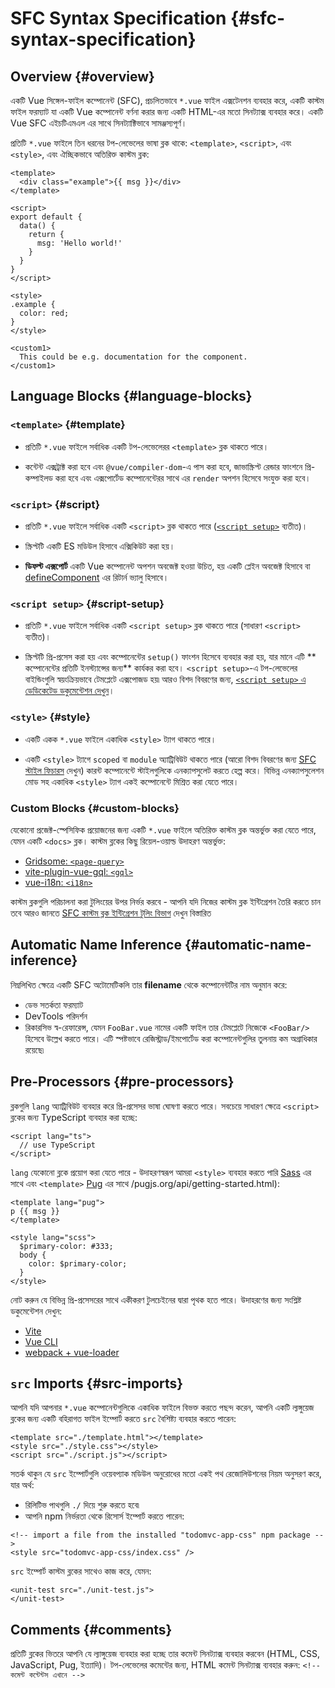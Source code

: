 # SFC Syntax Specification {#sfc-syntax-specification}

## Overview {#overview}

একটি Vue সিঙ্গেল-ফাইল কম্পোনেন্ট (SFC), প্রচলিতভাবে `*.vue` ফাইল এক্সটেনশন ব্যবহার করে, একটি কাস্টম ফাইল ফরম্যাট যা একটি Vue কম্পোনেন্ট বর্ণনা করার জন্য একটি HTML-এর মতো সিনট্যাক্স ব্যবহার করে। একটি Vue SFC এইচটিএমএল এর সাথে সিনট্যাক্টিভাবে সামঞ্জস্যপূর্ণ।

প্রতিটি `*.vue` ফাইলে তিন ধরনের টপ-লেভেলের ভাষা ব্লক থাকে: `<template>`, `<script>`, এবং `<style>`, এবং ঐচ্ছিকভাবে অতিরিক্ত কাস্টম ব্লক:

```vue
<template>
  <div class="example">{{ msg }}</div>
</template>

<script>
export default {
  data() {
    return {
      msg: 'Hello world!'
    }
  }
}
</script>

<style>
.example {
  color: red;
}
</style>

<custom1>
  This could be e.g. documentation for the component.
</custom1>
```

## Language Blocks {#language-blocks}

### `<template>` {#template}

- প্রতিটি `*.vue` ফাইলে সর্বাধিক একটি টপ-লেভেলেরর `<template>` ব্লক থাকতে পারে।

- কন্টেন্ট এক্সট্রাক্ট করা হবে এবং `@vue/compiler-dom`-এ পাস করা হবে, জাভাস্ক্রিপ্ট রেন্ডার ফাংশনে প্রি-কম্পাইলড করা হবে এবং এক্সপোর্টেড কম্পোনেন্টেরর সাথে এর `render` অপশন হিসেবে সংযুক্ত করা হবে।

### `<script>` {#script}

- প্রতিটি `*.vue` ফাইলে সর্বাধিক একটি `<script>` ব্লক থাকতে পারে ([`<script setup>`](/api/sfc-script-setup) ব্যতীত)।

- স্ক্রিপ্টটি একটি ES মডিউল হিসাবে এক্সিকিউট করা হয়।

- **ডিফল্ট এক্সপোর্ট** একটি Vue কম্পোনেন্ট অপশন অবজেক্ট হওয়া উচিত, হয় একটি প্লেইন অবজেক্ট হিসাবে বা [defineComponent](/api/general#definecomponent) এর রিটার্ন ভ্যালু হিসাবে।

### `<script setup>` {#script-setup}

- প্রতিটি `*.vue` ফাইলে সর্বাধিক একটি `<script setup>` ব্লক থাকতে পারে (সাধারণ `<script>` ব্যতীত)।

- স্ক্রিপ্টটি প্রি-প্রসেস করা হয় এবং কম্পোনেন্টের `setup()` ফাংশন হিসেবে ব্যবহার করা হয়, যার মানে এটি ** কম্পোনেন্টের প্রতিটি ইনস্ট্যান্সের জন্য** কার্যকর করা হবে। `<script setup>`-এ টপ-লেভেলের বাইন্ডিংগুলি স্বয়ংক্রিয়ভাবে টেমপ্লেটে এক্সপোজড হয়৷ আরও বিশদ বিবরণের জন্য, [`<script setup>` এ ডেডিকেটেড ডকুমেন্টেশন দেখুন](/api/sfc-script-setup)।

### `<style>` {#style}

- একটি একক `*.vue` ফাইলে একাধিক `<style>` ট্যাগ থাকতে পারে।

- একটি `<style>` ট্যাগে `scoped` বা `module` অ্যাট্রিবিউট থাকতে পারে (আরো বিশদ বিবরণের জন্য [SFC স্টাইল ফিচারস](/api/sfc-css-features) দেখুন) কারন্ট কম্পোনেন্টে স্টাইলগুলিকে এনক্যাপসুলেট করতে হেল্প করে। বিভিন্ন এনক্যাপসুলেশন মোড সহ একাধিক `<style>` ট্যাগ একই কম্পোনেন্টে মিশ্রিত করা যেতে পারে।

### Custom Blocks {#custom-blocks}

যেকোনো প্রজেক্ট-স্পেসিফিক প্রয়োজনের জন্য একটি `*.vue` ফাইলে অতিরিক্ত কাস্টম ব্লক অন্তর্ভুক্ত করা যেতে পারে, যেমন একটি `<docs>` ব্লক। কাস্টম ব্লকের কিছু রিয়েল-ওয়াল্ড উদাহরণ অন্তর্ভুক্ত:

- [Gridsome: `<page-query>`](https://gridsome.org/docs/querying-data/)
- [vite-plugin-vue-gql: `<gql>`](https://github.com/wheatjs/vite-plugin-vue-gql)
- [vue-i18n: `<i18n>`](https://github.com/intlify/bundle-tools/tree/main/packages/unplugin-vue-i18n#i18n-custom-block)

কাস্টম ব্লকগুলি পরিচালনা করা টুলিংয়ের উপর নির্ভর করবে - আপনি যদি নিজের কাস্টম ব্লক ইন্টিগ্রেশন তৈরি করতে চান তবে আরও জানতে [SFC কাস্টম ব্লক ইন্টিগ্রেশন টুলিং বিভাগ](/guide/scaling-up/tooling#sfc-custom-block-integrations) দেখুন বিস্তারিত

## Automatic Name Inference {#automatic-name-inference}

নিম্নলিখিত ক্ষেত্রে একটি SFC অটোমেটিকলি তার **filename** থেকে কম্পোনেন্টটির নাম অনুমান করে:

- ডেভ সতর্কতা ফরম্যাট
- DevTools পরিদর্শন
- রিকারসিভ স্ব-রেফারেন্স, যেমন `FooBar.vue` নামের একটি ফাইল তার টেমপ্লেটে নিজেকে `<FooBar/>` হিসেবে উল্লেখ করতে পারে। এটি স্পষ্টভাবে রেজিস্ট্রাড/ইমপোর্টেড করা কম্পোনেন্টগুলির তুলনায় কম অগ্রাধিকার রয়েছে৷

## Pre-Processors {#pre-processors}

ব্লকগুলি `lang` অ্যাট্রিবিউট ব্যবহার করে প্রি-প্রসেসর ভাষা ঘোষণা করতে পারে। সবচেয়ে সাধারণ ক্ষেত্রে `<script>` ব্লকের জন্য TypeScript ব্যবহার করা হচ্ছে:

```vue-html
<script lang="ts">
  // use TypeScript
</script>
```

`lang` যেকোনো ব্লকে প্রয়োগ করা যেতে পারে - উদাহরণস্বরূপ আমরা `<style>` ব্যবহার করতে পারি [Sass](https://sass-lang.com/) এর সাথে এবং `<template>` [Pug](https:/) এর সাথে /pugjs.org/api/getting-started.html):

```vue-html
<template lang="pug">
p {{ msg }}
</template>

<style lang="scss">
  $primary-color: #333;
  body {
    color: $primary-color;
  }
</style>
```

নোট করুন যে বিভিন্ন প্রি-প্রসেসরের সাথে একীকরণ টুলচেইনের দ্বারা পৃথক হতে পারে। উদাহরণের জন্য সংশ্লিষ্ট ডকুমেন্টেশন দেখুন:

- [Vite](https://vitejs.dev/guide/features.html#css-pre-processors)
- [Vue CLI](https://cli.vuejs.org/guide/css.html#pre-processors)
- [webpack + vue-loader](https://vue-loader.vuejs.org/guide/pre-processors.html#using-pre-processors)

## `src` Imports {#src-imports}

আপনি যদি আপনার `*.vue` কম্পোনেন্টগুলিকে একাধিক ফাইলে বিভক্ত করতে পছন্দ করেন, আপনি একটি ল্যঙ্গুয়েজ ব্লকের জন্য একটি বহিরাগত ফাইল ইম্পোর্ট করতে `src` বৈশিষ্ট্য ব্যবহার করতে পারেন:

```vue
<template src="./template.html"></template>
<style src="./style.css"></style>
<script src="./script.js"></script>
```

সতর্ক থাকুন যে `src` ইম্পোর্টগুলি ওয়েবপ্যাক মডিউল অনুরোধের মতো একই পথ রেজোলিউশনের নিয়ম অনুসরণ করে, যার অর্থ:

- রিলিটিভ পাথগুলি `./` দিয়ে শুরু করতে হবে৷
- আপনি npm নির্ভরতা থেকে রিসোর্স ইম্পোর্ট করতে পারেন:

```vue
<!-- import a file from the installed "todomvc-app-css" npm package -->
<style src="todomvc-app-css/index.css" />
```

`src` ইম্পোর্ট কাস্টম ব্লকের সাথেও কাজ করে, যেমন:

```vue
<unit-test src="./unit-test.js">
</unit-test>
```

## Comments {#comments}

প্রতিটি ব্লকের ভিতরে আপনি যে ল্যাঙ্গুয়েজ ব্যবহার করা হচ্ছে তার কমেন্ট সিনট্যাক্স ব্যবহার করবেন (HTML, CSS, JavaScript, Pug, ইত্যাদি)। টপ-লেভেলের কমেন্টের জন্য, HTML কমেন্ট সিনট্যাক্স ব্যবহার করুন: `<!-- কমেন্ট কন্টেন্টস এখানে -->`
